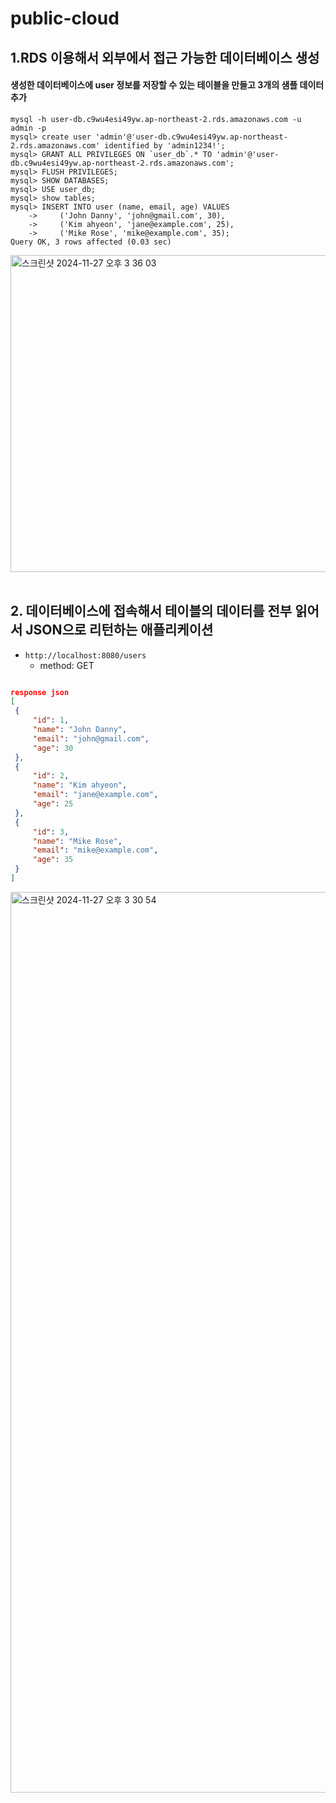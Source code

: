 # public-cloud

## 1.RDS 이용해서 외부에서 접근 가능한 데이터베이스 생성
#### 생성한 데이터베이스에 user 정보를 저장할 수 있는 테이블을 만들고 3개의 샘플 데이터 추가

```
mysql -h user-db.c9wu4esi49yw.ap-northeast-2.rds.amazonaws.com -u admin -p
mysql> create user 'admin'@'user-db.c9wu4esi49yw.ap-northeast-2.rds.amazonaws.com' identified by 'admin1234!';
mysql> GRANT ALL PRIVILEGES ON `user_db`.* TO 'admin'@'user-db.c9wu4esi49yw.ap-northeast-2.rds.amazonaws.com';
mysql> FLUSH PRIVILEGES;
mysql> SHOW DATABASES;
mysql> USE user_db;
mysql> show tables;
mysql> INSERT INTO user (name, email, age) VALUES 
    ->     ('John Danny', 'john@gmail.com', 30),
    ->     ('Kim ahyeon', 'jane@example.com', 25),
    ->     ('Mike Rose', 'mike@example.com', 35);
Query OK, 3 rows affected (0.03 sec)
```
<img width="507" alt="스크린샷 2024-11-27 오후 3 36 03" src="https://github.com/user-attachments/assets/0a9cba00-fdd4-4dae-b61d-64bfcaa4c540">

<br>
<br>

## 2. 데이터베이스에 접속해서 테이블의 데이터를 전부 읽어서 JSON으로 리턴하는 애플리케이션

   * `http://localhost:8080/users`
      - method: GET

   ```json

   response json
   [
    {
        "id": 1,
        "name": "John Danny",
        "email": "john@gmail.com",
        "age": 30
    },
    {
        "id": 2,
        "name": "Kim ahyeon",
        "email": "jane@example.com",
        "age": 25
    },
    {
        "id": 3,
        "name": "Mike Rose",
        "email": "mike@example.com",
        "age": 35
    }
]
   ```
<img width="1441" alt="스크린샷 2024-11-27 오후 3 30 54" src="https://github.com/user-attachments/assets/e228f7f5-7be8-4827-a966-99314906bfbc">



<br>
<br>

